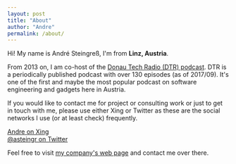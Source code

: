 ```yaml
---
layout: post
title: "About"
author: "Andre"
permalink: /about/
---
```

Hi! My name is André Steingreß, I'm from **Linz, Austria**. 

From 2013 on, I am co-host of the <a href="http://dtr.fm">Donau Tech Radio (DTR) podcast</a>. DTR is a periodically published podcast with over 130 episodes (as of 2017/09). It's one of the first and maybe the most popular podcast on software engineering and gadgets here in Austria.

If you would like to contact me for project or consulting work or just to get in touch with me, please use either Xing or Twitter as these are the social networks I use (or at least check) frequently. 

<a href="https://www.xing.com/profile/Andre_Steingress">Andre on Xing</a><br>
<a href="https://www.twitter.com/asteingr">@asteingr on Twitter</a>

Feel free to visit [my company's web page](https://www.appcare.at) and contact me over there. 